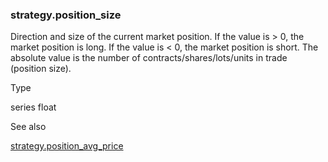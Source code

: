 ### strategy.position\_size

Direction and size of the current market position. If the value is > 0, the market position is long. If the value is < 0, the market position is short. The absolute value is the number of contracts/shares/lots/units in trade (position size).

Type

series float

See also

[strategy.position\_avg\_price](#var_strategy.position_avg_price)
